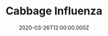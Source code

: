 ---
date: "2020-03-26T12:00:00.000Z"
season: 1
episode: 4
youtube_video_id: 0O-hsjS9CJU
youtube_playlist_id: PLrFnw7knHerf0ke_Wr2T5_hOP7eoCSWS9
duration: 18
title: "Cabbage Influenza"
---